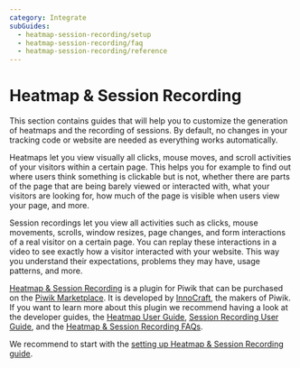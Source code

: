 ```yaml
---
category: Integrate
subGuides:
  - heatmap-session-recording/setup
  - heatmap-session-recording/faq
  - heatmap-session-recording/reference
---
```

# Heatmap & Session Recording

This section contains guides that will help you to customize the generation of heatmaps and the recording of sessions. 
By default, no changes in your tracking code or website are needed as everything works automatically.

Heatmaps let you view visually all clicks, mouse moves, and scroll activities of your visitors within a certain page. This helps you for example to find out where users think something is clickable but is not, whether there are parts of the page that are being barely viewed or interacted with, what your visitors are looking for, how much of the page is visible when users view your page, and more.

Session recordings let you view all activities such as clicks, mouse movements, scrolls, window resizes, page changes, and form interactions of a real visitor on a certain page. You can replay these interactions in a video to see exactly how a visitor interacted with your website. This way you understand their expectations, problems they may have, usage patterns, and more.

[Heatmap & Session Recording](https://www.heatmap-analytics.com) is a plugin for Piwik that can be purchased 
on the [Piwik Marketplace](https://plugins.piwik.org/HeatmapSessionRecording).
It is developed by [InnoCraft](https://www.innocraft.com), the makers of Piwik. 
If you want to learn more about this plugin we recommend having a look at the developer guides, 
the [Heatmap User Guide](https://piwik.org/docs/heatmaps/), [Session Recording User Guide](https://piwik.org/docs/session-recording/), and the [Heatmap & Session Recording FAQs](https://piwik.org/faq/heatmap-session-recording/).

We recommend to start with the [setting up Heatmap & Session Recording guide](/guides/heatmap-session-recording/setup).
